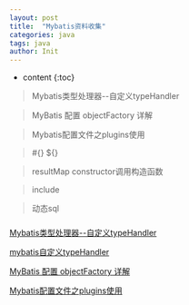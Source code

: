 ```yaml
---
layout: post
title:  "Mybatis资料收集"
categories: java
tags: java
author: Init
---
```


* content
{:toc}

> Mybatis类型处理器--自定义typeHandler

> MyBatis 配置 objectFactory 详解

> Mybatis配置文件之plugins使用

> #{} ${}

> resultMap constructor调用构造函数

> include

> 动态sql





### 

[Mybatis类型处理器--自定义typeHandler](https://blog.csdn.net/qq_37134175/article/details/83753392)

[mybatis自定义typeHandler](https://blog.csdn.net/Crystalqy/article/details/79419483)

[MyBatis 配置 objectFactory 详解](https://blog.csdn.net/fageweiketang/article/details/80794847)

[Mybatis配置文件之plugins使用](https://blog.csdn.net/wf787283810/article/details/77847576)
